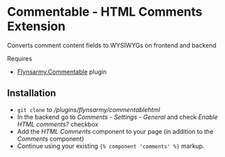 # Commentable - HTML Comments Extension

Converts comment content fields to WYSIWYGs on frontend and backend

Requires
* [Flynsarmy.Commentable](https://octobercms.com/plugin/flynsarmy-commentable) plugin 

## Installation

* `git clone` to */plugins/flynsarmy/commentablehtml*
* In the backend go to *Comments - Settings - General* and check *Enable HTML comments?* checkbox
* Add the *HTML Comments* component to your page (in addition to the *Comments* component)
* Continue using your existing `{% component 'comments' %}` markup.